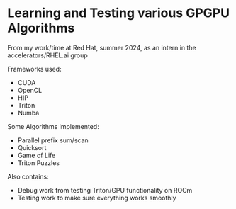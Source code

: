 # Learning and Testing various GPGPU Algorithms
From my work/time at Red Hat, summer 2024, as an intern in the accelerators/RHEL.ai group

Frameworks used:
* CUDA
* OpenCL
* HIP
* Triton
* Numba

Some Algorithms implemented:
* Parallel prefix sum/scan
* Quicksort
* Game of Life
* Triton Puzzles

Also contains:
* Debug work from testing Triton/GPU functionality on ROCm
* Testing work to make sure everything works smoothly
